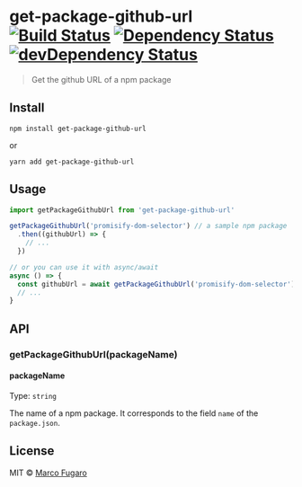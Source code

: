 # get-package-github-url [![Build Status][travis-image]][travis-url] [![Dependency Status][daviddm-image]][daviddm-url] [![devDependency Status][daviddm-dev-image]][daviddm-dev-url]

> Get the github URL of a npm package


## Install

```
npm install get-package-github-url
```
or
```
yarn add get-package-github-url
```


## Usage

```js
import getPackageGithubUrl from 'get-package-github-url'

getPackageGithubUrl('promisify-dom-selector') // a sample npm package
  .then((githubUrl) => {
    // ...
  })

// or you can use it with async/await
async () => {
  const githubUrl = await getPackageGithubUrl('promisify-dom-selector')
  // ...
}
```


## API

### getPackageGithubUrl(packageName)

#### packageName

Type: `string`

The name of a npm package. It corresponds to the field `name` of the `package.json`.

## License

MIT © [Marco Fugaro](https://github.com/marcofugaro)


[travis-image]: https://travis-ci.org/marcofugaro/get-package-github-url.svg?branch=master
[travis-url]: https://travis-ci.org/marcofugaro/get-package-github-url
[daviddm-image]: https://david-dm.org/marcofugaro/get-package-github-url.svg
[daviddm-url]: https://david-dm.org/marcofugaro/get-package-github-url
[daviddm-dev-image]: https://david-dm.org/marcofugaro/get-package-github-url/dev-status.svg
[daviddm-dev-url]: https://david-dm.org/marcofugaro/get-package-github-url/?type=dev
